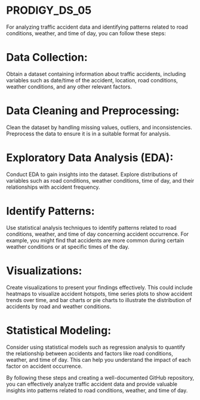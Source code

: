 # PRODIGY_DS_05
For analyzing traffic accident data and identifying patterns related to road conditions, weather, and time of day, you can follow these steps:

 # Data Collection: 
 Obtain a dataset containing information about traffic accidents, including variables such as date/time of the accident, location, road conditions, weather conditions, and any other relevant factors.

# Data Cleaning and Preprocessing: 
Clean the dataset by handling missing values, outliers, and inconsistencies. Preprocess the data to ensure it is in a suitable format for analysis.

# Exploratory Data Analysis (EDA): 
Conduct EDA to gain insights into the dataset. Explore distributions of variables such as road conditions, weather conditions, time of day, and their relationships with accident frequency.

# Identify Patterns:
Use statistical analysis techniques to identify patterns related to road conditions, weather, and time of day concerning accident occurrence. For example, you might find that accidents are more common during certain weather conditions or at specific times of the day.

# Visualizations: 
Create visualizations to present your findings effectively. This could include heatmaps to visualize accident hotspots, time series plots to show accident trends over time, and bar charts or pie charts to illustrate the distribution of accidents by road and weather conditions.

# Statistical Modeling: 
Consider using statistical models such as regression analysis to quantify the relationship between accidents and factors like road conditions, weather, and time of day. This can help you understand the impact of each factor on accident occurrence.

By following these steps and creating a well-documented GitHub repository, you can effectively analyze traffic accident data and provide valuable insights into patterns related to road conditions, weather, and time of day.
